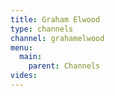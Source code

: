 ```yaml
---
title: Graham Elwood
type: channels
channel: grahamelwood
menu:
  main:
    parent: Channels
vides:
---
```

